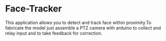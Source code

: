 # Face-Tracker
This application allows you to detect and track face within proximity.To fabricate the model just assemble a PTZ camera with arduino to collect and relay input and to take feedback for correction.
